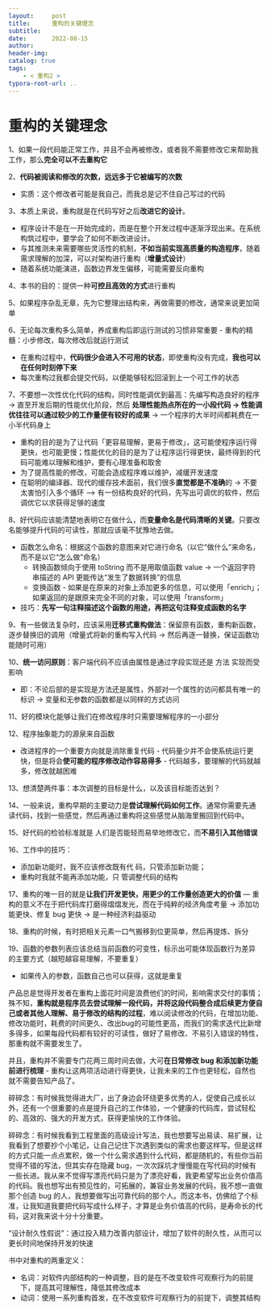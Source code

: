 ```yaml
---
layout:     post
title:      重构的关键理念
subtitle:  
date:       2022-08-15
author:     
header-img: 
catalog: true
tags:
    - < 重构2 >
typora-root-url: ..
---
```


# 重构的关键理念

1、如果一段代码能正常工作，并且不会再被修改，或者我不需要修改它来帮助我工作，那么**完全可以不去重构它**

2、**代码被阅读和修改的次数，远远多于它被编写的次数**

- 实质：这个修改者可能是我自己，而我总是记不住自己写过的代码

3、本质上来说，重构就是在代码写好之后**改进它的设计**。

- 程序设计不是在一开始完成的，而是在整个开发过程中逐渐浮现出来。在系统构筑过程中，要学会了如何不断改进设计。
- 与其推测未来需要哪些灵活性的机制，**不如当前实现高质量的构造程序**，随着需求理解的加深，可以对架构进行重构（**增量式设计**）
- 随着系统功能演进，函数边界发生偏移，可能需要反向重构

4、本书的目的：提供一种**可控且高效的方式**进行重构

5、如果程序杂乱无章，先为它整理出结构来，再做需要的修改，通常来说更加简单

6、无论每次重构多么简单，养成重构后即运行测试的习惯非常重要 - 重构的精髓：小步修改，每次修改后就运行测试

- 在重构过程中，**代码很少会进入不可用的状态**，即使重构没有完成，**我也可以在任何时刻停下来**
- 每次重构过我都会提交代码，以便能够轻松回滚到上一个可工作的状态

7、不要想一次性优化代码的结构，同时性能调优到最高：先编写构造良好的程序 -> 直至开发后期的性能优化阶段，然后 **处理性能热点所在的一小段代码 -> 性能调优往往可以通过较少的工作量便有较好的成果** -> 一个程序的大半时间都耗费在一小半代码身上

- 重构的目的是为了让代码「更容易理解，更易于修改」，这可能使程序运行得更快，也可能更慢；性能优化的目的是为了让程序运行得更快，最终得到的代码可能难以理解和维护，要有心理准备和取舍
- 为了提高性能的修改，可能会造成程序难以维护，减缓开发速度
- 在聪明的编译器、现代的缓存技术面前，我们很多**直觉都是不准确**的 -> 不要太害怕引入多个循环 --> 有一份结构良好的代码，先写出可调优的软件，然后调优它以求获得足够的速度

8、好代码应该能清楚地表明它在做什么，而**变量命名是代码清晰的关键**。只要改名能够提升代码的可读性，那就应该毫不犹豫地去做。

- 函数怎么命名：根据这个函数的意图来对它进行命名（以它“做什么”来命名，而不是以它“怎么做”命名）
  - 转换函数倾向于使用 toString 而不是用取值函数 value -> 一个返回字符串描述的 API 更能传达“发生了数据转换”的信息
  - 变换函数 - 如果是在原来的对象上添加更多的信息，可以使用「enrich」；如果返回的是跟原来完全不同的对象，可以使用「transform」
- 技巧：**先写一句注释描述这个函数的用途，再把这句注释变成函数的名字**

9、有一些做法复杂时，应该采用**迁移式重构做法**：保留原有函数，重构新函数，逐步替换旧的调用（增量式将新的重构写入代码 -> 然后再逐一替换，保证函数功能随时可用）

10、**统一访问原则**：客户端代码不应该由属性是通过字段实现还是 方法 实现而受影响

- 即：不论后部的是实现是方法还是属性，外部对一个属性的访问都具有唯一的标识 -> 变量和无参数的函数都是以同样的方式访问

11、好的模块化能够让我们在修改程序时只需要理解程序的一小部分

12、程序抽象能力的源泉来自函数

- 改进程序的一个重要方向就是消除重复代码 - 代码量少并不会使系统运行更快，但是将会**使可能的程序修改动作容易得多** - 代码越多，要理解的代码就越多，修改就越困难

13、想清楚两件事：本次调整的目标是什么，以及该目标能否达到？

14、一般来说，重构早期的主要动力是**尝试理解代码如何工作**。通常你需要先通读代码，找到一些感觉，然后再通过重构将这些感觉从脑海里搬回到代码中。

15、好代码的检验标准就是 人们是否能轻而易举地修改它，而**不易引入其他错误**

16、工作中的技巧：

- 添加新功能时，我不应该修改既有代 码，只管添加新功能；
- 重构时我就不能再添加功能，只 管调整代码的结构

17、重构的唯一目的就是**让我们开发更快，用更少的工作量创造更大的价值** — 重构的意义不在于把代码库打磨得熠熠发光，而在于纯粹的经济角度考量 -> 添加功能更快、修复 bug 更快 -> 是一种经济利益驱动

18、重构的时候，有时把相关元素一口气搬移到位更简单，然后再提炼、拆分

19、函数的参数列表应该总结当前函数的可变性，标示出可能体现函数行为差异的主要方式（越短越容易理解，不要重复）

- 如果传入的参数，函数自己也可以获得，这就是重复



产品总是觉得开发者在重构上面花时间是浪费他们的时间，影响需求交付的事情；殊不知，**重构就是程序员去尝试理解一段代码，并将这段代码整合成后续更方便自己或者其他人理解、易于修改的结构的过程**，难以阅读修改的代码，在增加功能、修改功能时，耗费的时间更久、改出bug的可能性更高，而我们的需求迭代比新增多得多，如果每段代码都有较好的可读性，做好了易修改、不易引入错误的特性，那重构就不需要发生了。

并且，重构并不需要专门花两三周时间去做，大可**在日常修改 bug 和添加新功能前进行梳理** - 重构让这两项活动进行得更快，让我未来的工作也更轻松，自然也就不需要告知产品了。

碎碎念：有时候我觉得进大厂，出了身边会环绕更多优秀的人，促使自己成长以外，还有一个很重要的点是提升自己的工作体验，一个健康的代码库，尝试轻松的、高效的、强大的开发方式，获得更愉快的工作体验。

碎碎念：有时候我看到工程里面的高级设计写法，我也想要写出易读、易扩展，让我看到了想要抄个小笔记，让自己记住下次遇到类似的需求也要这样写。但是这样的方式只能一点点累积，做一个什么需求遇到什么代码，都是随机的，有些你当前觉得不错的写法，但其实存在隐藏 bug，一次次踩坑才慢慢能在写代码的时候有一些长进。我从来不觉得写漂亮代码只是为了漂亮好看，我更希望写出业务价值高的代码。我也想写出有预见性的，可拓展的，兼容业务发展的代码，我不想一直做那个创造 bug 的人，我想要做写出可靠代码的那个人。而这本书，仿佛给了个标准，让我知道我要把代码写成什么样子，才算是业务价值高的代码，是寿命长的代码，这对我来说十分十分重要。

“设计耐久性假说”：通过投入精力改善内部设计，增加了软件的耐久性，从而可以更长时间地保持开发的快速

书中对重构的两重定义：

- 名词：对软件内部结构的一种调整，目的是在不改变软件可观察行为的前提下，提高其可理解性，降低其修改成本
- 动词：使用一系列重构首发，在不改变软件可观察行为的前提下，调整其结构

